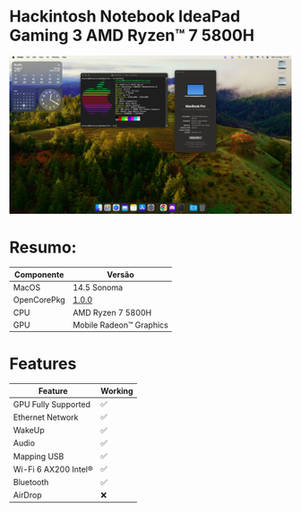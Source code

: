 # Hackintosh Notebook IdeaPad Gaming 3 AMD Ryzen™ 7 5800H

<div align="center">

![Mac-Stats](./img/mac-stats.png)

</div>


# Resumo:
<div align="center">
  
| Componente       | Versão                                     |
|------------------|--------------------------------------------|
| MacOS            | 14.5 Sonoma                     |
| OpenCorePkg      | [1.0.0](https://github.com/acidanthera/OpenCorePkg/releases/tag/1.0.0) |
| CPU              | AMD Ryzen 7 5800H                          |
| GPU              | Mobile Radeon™ Graphics                      |

</div>

# Features 

<div align="center">

| Feature              | Working |
|----------------------|---------|
| GPU Fully Supported  | ✅      |
| Ethernet Network     | ✅      |
| WakeUp               | ✅      |
| Audio                | ✅      |
| Mapping USB          | ✅     |
| Wi-Fi 6 AX200 Intel®            | ✅     |
| Bluetooth            | ✅     |
| AirDrop              | ❌      |

</div>